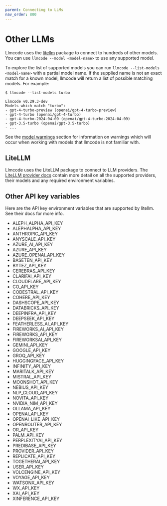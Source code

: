```yaml
---
parent: Connecting to LLMs
nav_order: 800
---
```


# Other LLMs

Llmcode uses the [litellm](https://docs.litellm.ai/docs/providers) package
to connect to hundreds of other models.
You can use `llmcode --model <model-name>` to use any supported model.

To explore the list of supported models you can run `llmcode --list-models <model-name>`
with a partial model name.
If the supplied name is not an exact match for a known model, llmcode will
return a list of possible matching models.
For example:

```
$ llmcode --list-models turbo

Llmcode v0.29.3-dev
Models which match "turbo":
- gpt-4-turbo-preview (openai/gpt-4-turbo-preview)
- gpt-4-turbo (openai/gpt-4-turbo)
- gpt-4-turbo-2024-04-09 (openai/gpt-4-turbo-2024-04-09)
- gpt-3.5-turbo (openai/gpt-3.5-turbo)
- ...
```

See the [model warnings](warnings.html)
section for information on warnings which will occur
when working with models that llmcode is not familiar with.

## LiteLLM

Llmcode uses the LiteLLM package to connect to LLM providers.
The [LiteLLM provider docs](https://docs.litellm.ai/docs/providers)
contain more detail on all the supported providers,
their models and any required environment variables.


## Other API key variables

Here are the API key environment variables that are supported
by litellm. See their docs for more info.

<!--[[[cog
from subprocess import run
lines = run(
    "egrep -ho '[A-Z_]+_API_KEY' ../litellm/litellm/*py | sort -u",
    shell=True,
    capture_output=True,
    text=True,
    ).stdout
lines = ['- ' + line for line in lines.splitlines(keepends=True)]
cog.out(''.join(lines))
]]]-->
- ALEPH_ALPHA_API_KEY
- ALEPHALPHA_API_KEY
- ANTHROPIC_API_KEY
- ANYSCALE_API_KEY
- AZURE_AI_API_KEY
- AZURE_API_KEY
- AZURE_OPENAI_API_KEY
- BASETEN_API_KEY
- BYTEZ_API_KEY
- CEREBRAS_API_KEY
- CLARIFAI_API_KEY
- CLOUDFLARE_API_KEY
- CO_API_KEY
- CODESTRAL_API_KEY
- COHERE_API_KEY
- DASHSCOPE_API_KEY
- DATABRICKS_API_KEY
- DEEPINFRA_API_KEY
- DEEPSEEK_API_KEY
- FEATHERLESS_AI_API_KEY
- FIREWORKS_AI_API_KEY
- FIREWORKS_API_KEY
- FIREWORKSAI_API_KEY
- GEMINI_API_KEY
- GOOGLE_API_KEY
- GROQ_API_KEY
- HUGGINGFACE_API_KEY
- INFINITY_API_KEY
- MARITALK_API_KEY
- MISTRAL_API_KEY
- MOONSHOT_API_KEY
- NEBIUS_API_KEY
- NLP_CLOUD_API_KEY
- NOVITA_API_KEY
- NVIDIA_NIM_API_KEY
- OLLAMA_API_KEY
- OPENAI_API_KEY
- OPENAI_LIKE_API_KEY
- OPENROUTER_API_KEY
- OR_API_KEY
- PALM_API_KEY
- PERPLEXITYAI_API_KEY
- PREDIBASE_API_KEY
- PROVIDER_API_KEY
- REPLICATE_API_KEY
- TOGETHERAI_API_KEY
- USER_API_KEY
- VOLCENGINE_API_KEY
- VOYAGE_API_KEY
- WATSONX_API_KEY
- WX_API_KEY
- XAI_API_KEY
- XINFERENCE_API_KEY
<!--[[[end]]]-->
